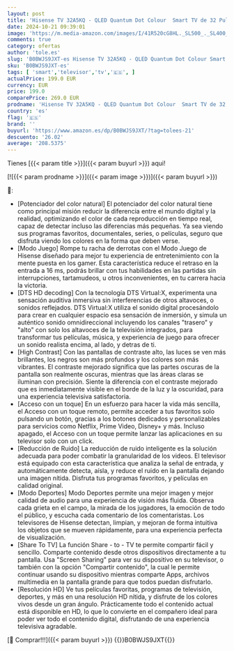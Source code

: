 ```yaml
---
layout: post
title: 'Hisense TV 32A5KQ - QLED Quantum Dot Colour  Smart TV de 32 Pulgadas  DTS HD  Modo Juego  Entrada Tipo C  Peana con Doble posición  función Compartir en el televisor  2023 '
date: 2024-10-21 09:39:01
image: 'https://m.media-amazon.com/images/I/41R520cG8HL._SL500_._SL400_.jpg'
comments: true
category: ofertas
author: 'tole.es'
slug: 'B0BWJS9JXT-es Hisense TV 32A5KQ - QLED Quantum Dot Colour Smart TV de 32...'
sku: 'B0BWJS9JXT-es'
tags: [ 'smart','televisor','tv','🇪🇸', ]
actualPrice: 199.0 EUR
currency: EUR
price: 199.0
comparePrice: 269.0 EUR
prodname: 'Hisense TV 32A5KQ - QLED Quantum Dot Colour  Smart TV de 32 Pulgadas  DTS HD  Modo Juego  Entrada Tipo C  Peana con Doble posición  función Compartir en el televisor  2023 '
country: 'es'
flag: '🇪🇸'
brand: ''
buyurl: 'https://www.amazon.es/dp/B0BWJS9JXT/?tag=tolees-21'
descuento: '26.02'
average: '208.5375'
---
```


Tienes [{{< param title >}}]({{< param buyurl >}}) aqui!

[![{{< param prodname >}}]({{< param image >}})]({{< param buyurl >}})

🔎:

- [Potenciador del color natural] El potenciador del color natural tiene como principal misión reducir la diferencia entre el mundo digital y la realidad, optimizando el color de cada reproducción en tiempo real, capaz de detectar incluso las diferencias más pequeñas. Ya sea viendo sus programas favoritos, documentales, series, o películas, seguro que disfruta viendo los colores en la forma que deben verse.
- [Modo Juego] Rompe tu racha de derrotas con el Modo Juego de Hisense diseñado para mejor tu experiencia de entretenimiento con la mente puesta en los gamer. Esta característica reduce el retraso en la entrada a 16 ms, podrás brillar con tus habilidades en las partidas sin interrupciones, tartamudeos, u otros inconvenientes, en tu carrera hacia la victoria.
- [DTS HD decoding] Con la tecnología DTS Virtual:X, experimenta una sensación auditiva inmersiva sin interferencias de otros altavoces, o sonidos reflejados. DTS Virtual:X utiliza el sonido digital procesándolo para crear en cualquier espacio esa sensación de inmersión, y simula un auténtico sonido omnidireccional incluyendo los canales "trasero" y "alto" con solo los altavoces de la televisión integrados, para transformar tus películas, música, y experiencia de juego para ofrecer un sonido realista encima, al lado, y detras de ti.
- [High Contrast] Con las pantallas de contraste alto, las luces se ven más brillantes, los negros son más profundos y los colores son más vibrantes. El contraste mejorado significa que las partes oscuras de la pantalla son realmente oscuras, mientras que las áreas claras se iluminan con precisión. Siente la diferencia con el contraste mejorado que es inmediatamente visible en el borde de la luz y la oscuridad, para una experiencia televisiva satisfactoria.
- [Acceso con un toque] En un esfuerzo para hacer la vida más sencilla, el Acceso con un toque remoto, permite acceder a tus favoritos solo pulsando un botón, gracias a los botones dedicados y personalizables para servicios como Netflix, Prime Video, Disney+ y más. Incluso apagado, el Acceso con un toque permite lanzar las aplicaciones en su televisor solo con un click.
- [Reducción de Ruido] La reducción de ruido inteligente es la solución adecuada para poder combatir la granularidad de los videos. El televisor está equipado con esta característica que analiza la señal de entrada, y automáticamente detecta, aísla, y reduce el ruido en la pantalla dejando una imagen nítida. Disfruta tus programas favoritos, y películas en calidad original.
- [Modo Deportes] Modo Deportes permite una mejor imagen y mejor calidad de audio para una experiencia de visión más fluida. Observa cada grieta en el campo, la mirada de los jugadores, la emoción de todo el público, y escucha cada comentario de los comentaristas. Los televisores de Hisense detectan, limpian, y mejoran de forma intuitiva los objetos que se mueven rápidamente, para una experiencia perfecta de visualización.
- [Share To TV] La función Share - to - TV te permite compartir fácil y sencillo. Comparte contenido desde otros dispositivos directamente a tu pantalla. Usa "Screen Sharing" para ver su dispositivo en su televisor, o también con la opción "Compartir contenido", la cual le permite continuar usando su dispositivo mientras comparte Apps, archivos multimedia en la pantalla grande para que todos puedan disfrutarlo.
- [Resolución HD] Ve tus películas favoritas, programas de televisión, deportes, y más en una resolución HD nítida, y disfrute de los colores vivos desde un gran ángulo. Prácticamente todo el contenido actual está disponible en HD, lo que lo convierte en el compañero ideal para poder ver todo el contenido digital, disfrutando de una experiencia televisiva agradable.

[🛒 Comprar!!!]({{< param buyurl >}})
{{<world>}}B0BWJS9JXT{{</world>}}
